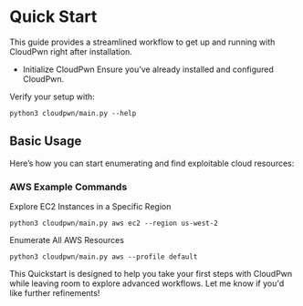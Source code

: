 # Quick Start

This guide provides a streamlined workflow to get up and running with CloudPwn right after installation.

- Initialize CloudPwn
Ensure you’ve already installed and configured CloudPwn.

Verify your setup with:

```
python3 cloudpwn/main.py --help 
```

## Basic Usage
Here’s how you can start enumerating and find exploitable cloud resources:

### AWS Example Commands

Explore EC2 Instances in a Specific Region

```
python3 cloudpwn/main.py aws ec2 --region us-west-2  
```


Enumerate All AWS Resources

```
python3 cloudpwn/main.py aws --profile default  
```

This Quickstart is designed to help you take your first steps with CloudPwn while leaving room to explore advanced workflows. Let me know if you'd like further refinements!